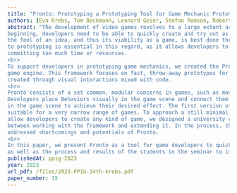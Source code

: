 ```yaml
---
title: "Pronto: Prototyping a Prototyping Tool for Game Mechanic Prototyping"
authors: [Eva Krebs, Tom Beckmann, Leonard Geier, Stefan Ramson, Robert Hirschfeld]
abstract: "The development of video games revolves to a large extent around the feel of an idea. From the very
beginning, developers need to be able to quickly create and try out as many ideas as possible, as assessing
the feel of an idea, and thus its viability as a game, is best done through experiencing it. An approach
to prototyping is essential in this regard, as it allows developers to identify promising ideas without
committing too much time or resources.
<br>
To support developers in prototyping game mechanics, we created the Pronto framework for the Godot
game engine. This framework focuses on fast, throw-away prototypes for specific game mechanics
created through visual interactions mixed with code.
<br>
Pronto consists of a set common, modular concerns in games, such as moving or colliding, called Behaviors.
Developers place Behaviors visually in the game scene and connect them through code also placed
in the game scene to achieve their desired effect. The first version of Pronto was itself a prototype, only
suitable for a very narrow range of games. To approach a still minimal, yet flexible set of behaviors that
allow developers to create any kind of game, we designed a university course where students alternate
between working with the framework and extending it. In the process, they iteratively identified and
addressed shortcomings and potentials of Pronto.
<br>
In this paper, we present Pronto as a tool for game developers to quickly validate game mechanics ideas,
as well as the process and results of the students in the seminar to improve it."
publishedAt: ppig-2023
year: 2023
url_pdf: /files/2023-PPIG-34th-krebs.pdf
paper_number: 15
---
```

